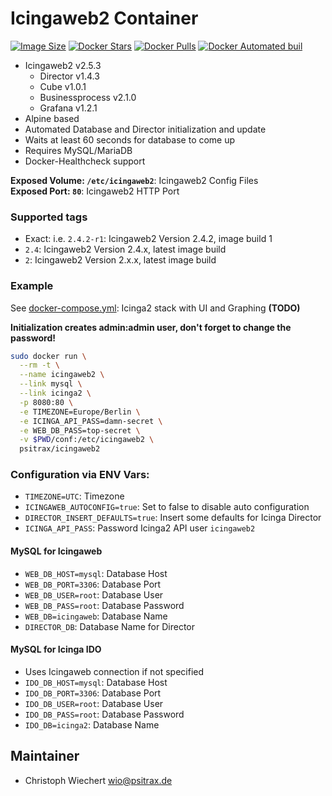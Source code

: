 # Icingaweb2 Container

[![Image Size](https://images.microbadger.com/badges/image/psitrax/icingaweb2.svg)](https://microbadger.com/images/psitrax/icingaweb2)
[![Docker Stars](https://img.shields.io/docker/stars/psitrax/icingaweb2.svg)](https://hub.docker.com/r/psitrax/icingaweb2/)
[![Docker Pulls](https://img.shields.io/docker/pulls/psitrax/icingaweb2.svg)](https://hub.docker.com/r/psitrax/icingaweb2/)
[![Docker Automated buil](https://img.shields.io/docker/automated/psitrax/icingaweb2.svg)](https://hub.docker.com/r/psitrax/icingaweb2/)

* Icingaweb2 v2.5.3
  * Director v1.4.3
  * Cube v1.0.1
  * Businessprocess v2.1.0
  * Grafana v1.2.1
* Alpine based
* Automated Database and Director initialization and update
* Waits at least 60 seconds for database to come up
* Requires MySQL/MariaDB
* Docker-Healthcheck support

**Exposed Volume: `/etc/icingaweb2`**: Icingaweb2 Config Files  
**Exposed Port: `80`**: Icingaweb2 HTTP Port

### Supported tags

* Exact: i.e. `2.4.2-r1`: Icingaweb2 Version 2.4.2, image build 1
* `2.4`: Icingaweb2 Version 2.4.x, latest image build
* `2`: Icingaweb2 Version 2.x.x, latest image build

### Example

See [docker-compose.yml](): Icinga2 stack with UI and Graphing **(TODO)**  

**Initialization creates admin:admin user, don't forget to change the password!**

```bash
sudo docker run \
  --rm -t \
  --name icingaweb2 \
  --link mysql \
  --link icinga2 \
  -p 8080:80 \
  -e TIMEZONE=Europe/Berlin \
  -e ICINGA_API_PASS=damn-secret \
  -e WEB_DB_PASS=top-secret \
  -v $PWD/conf:/etc/icingaweb2 \
  psitrax/icingaweb2
```


### Configuration via ENV Vars:

* `TIMEZONE=UTC`: Timezone
* `ICINGAWEB_AUTOCONFIG=true`: Set to false to disable auto configuration
* `DIRECTOR_INSERT_DEFAULTS=true`: Insert some defaults for Icinga Director
* `ICINGA_API_PASS`: Password Icinga2 API user `icingaweb2` 

#### MySQL for Icingaweb
* `WEB_DB_HOST=mysql`: Database Host
* `WEB_DB_PORT=3306`: Database Port
* `WEB_DB_USER=root`: Database User
* `WEB_DB_PASS=root`: Database Password
* `WEB_DB=icingaweb`: Database Name
* `DIRECTOR_DB`: Database Name for Director

#### MySQL for Icinga IDO
* Uses Icingaweb connection if not specified
* `IDO_DB_HOST=mysql`: Database Host
* `IDO_DB_PORT=3306`: Database Port
* `IDO_DB_USER=root`: Database User
* `IDO_DB_PASS=root`: Database Password
* `IDO_DB=icinga2`: Database Name


## Maintainer
* Christoph Wiechert <wio@psitrax.de>
